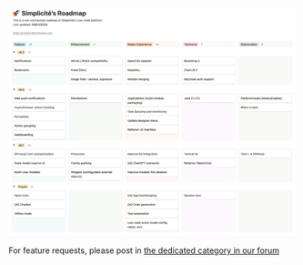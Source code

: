 ![Roadmap](roadmap.png)

For feature requests, please post in [the dedicated category in our forum](https://community.simplicite.io/c/feature-request/46)
